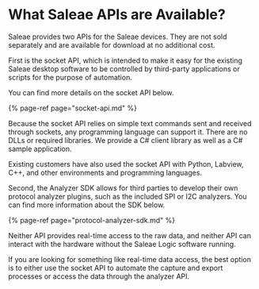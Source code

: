 # What Saleae APIs are Available?

Saleae provides two APIs for the Saleae devices. They are not sold separately and are available for download at no additional cost.

First is the socket API, which is intended to make it easy for the existing Saleae desktop software to be controlled by third-party applications or scripts for the purpose of automation.

You can find more details on the socket API below.

{% page-ref page="socket-api.md" %}

Because the socket API relies on simple text commands sent and received through sockets, any programming language can support it. There are no DLLs or required libraries. We provide a C\# client library as well as a C\# sample application.

Existing customers have also used the socket API with Python, Labview, C++, and other environments and programming languages.

Second, the Analyzer SDK allows for third parties to develop their own protocol analyzer plugins, such as the included SPI or I2C analyzers. You can find more information about the SDK below.

{% page-ref page="protocol-analyzer-sdk.md" %}

Neither API provides real-time access to the raw data, and neither API can interact with the hardware without the Saleae Logic software running.

If you are looking for something like real-time data access, the best option is to either use the socket API to automate the capture and export processes or access the data through the analyzer API.







